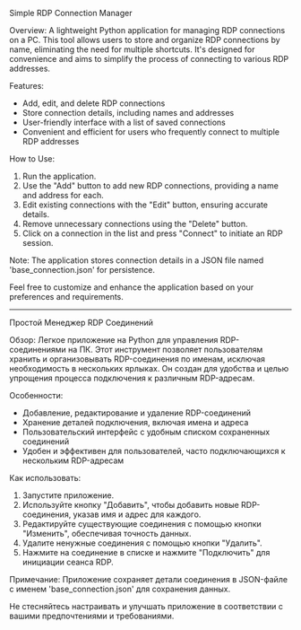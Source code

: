 Simple RDP Connection Manager

Overview:
A lightweight Python application for managing RDP connections on a PC. This tool allows users to store and organize RDP connections by name, eliminating the need for multiple shortcuts. It's designed for convenience and aims to simplify the process of connecting to various RDP addresses.

Features:
- Add, edit, and delete RDP connections
- Store connection details, including names and addresses
- User-friendly interface with a list of saved connections
- Convenient and efficient for users who frequently connect to multiple RDP addresses

How to Use:
1. Run the application.
2. Use the "Add" button to add new RDP connections, providing a name and address for each.
3. Edit existing connections with the "Edit" button, ensuring accurate details.
4. Remove unnecessary connections using the "Delete" button.
5. Click on a connection in the list and press "Connect" to initiate an RDP session.

Note: The application stores connection details in a JSON file named 'base_connection.json' for persistence.

Feel free to customize and enhance the application based on your preferences and requirements.

--------------------------------------------------------------------------------------------

Простой Менеджер RDP Соединений

Обзор:
Легкое приложение на Python для управления RDP-соединениями на ПК. Этот инструмент позволяет пользователям хранить и организовывать RDP-соединения по именам, исключая необходимость в нескольких ярлыках. Он создан для удобства и целью упрощения процесса подключения к различным RDP-адресам.

Особенности:
- Добавление, редактирование и удаление RDP-соединений
- Хранение деталей подключения, включая имена и адреса
- Пользовательский интерфейс с удобным списком сохраненных соединений
- Удобен и эффективен для пользователей, часто подключающихся к нескольким RDP-адресам

Как использовать:
1. Запустите приложение.
2. Используйте кнопку "Добавить", чтобы добавить новые RDP-соединения, указав имя и адрес для каждого.
3. Редактируйте существующие соединения с помощью кнопки "Изменить", обеспечивая точность данных.
4. Удалите ненужные соединения с помощью кнопки "Удалить".
5. Нажмите на соединение в списке и нажмите "Подключить" для инициации сеанса RDP.

Примечание: Приложение сохраняет детали соединения в JSON-файле с именем 'base_connection.json' для сохранения данных.

Не стесняйтесь настраивать и улучшать приложение в соответствии с вашими предпочтениями и требованиями.

